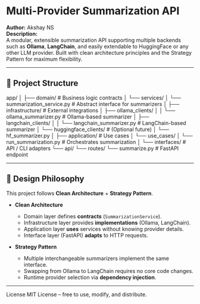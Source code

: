 # Multi-Provider Summarization API

**Author:** Akshay NS  
**Description:**  
A modular, extensible summarization API supporting multiple backends such as **Ollama**, **LangChain**, and easily extendable to HuggingFace or any other LLM provider. Built with clean architecture principles and the Strategy Pattern for maximum flexibility.

---

## 📂 Project Structure
app/
│
├── domain/ # Business logic contracts
│ └── services/
│ └── summarization_service.py # Abstract interface for summarizers
│
├── infrastructure/ # External integrations
│ ├── ollama_clients/
│ │ └── ollama_summarizer.py # Ollama-based summarizer
│ ├── langchain_clients/
│ │ └── langchain_summarizer.py # LangChain-based summarizer
│ └── huggingface_clients/ # (Optional future)
│ └── hf_summarizer.py
│
├── application/ # Use cases
│ └── use_cases/
│ └── run_summarization.py # Orchestrates summarization
│
└── interfaces/ # API / CLI adapters
└── api/
└── routes/
└── summarize.py # FastAPI endpoint


---

## 🧠 Design Philosophy

This project follows **Clean Architecture** + **Strategy Pattern**.

- **Clean Architecture**
  - Domain layer defines **contracts** (`SummarizationService`).
  - Infrastructure layer provides **implementations** (Ollama, LangChain).
  - Application layer **uses** services without knowing provider details.
  - Interface layer (FastAPI) **adapts** to HTTP requests.

- **Strategy Pattern**
  - Multiple interchangeable summarizers implement the same interface.
  - Swapping from Ollama to LangChain requires no core code changes.
  - Runtime provider selection via **dependency injection**.

---




License
MIT License – free to use, modify, and distribute.